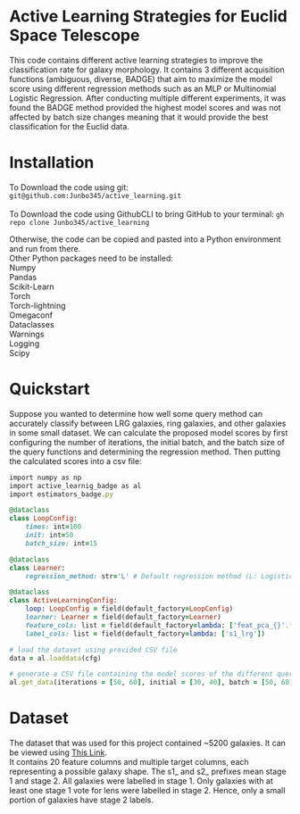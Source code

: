 # **Active Learning Strategies for Euclid Space Telescope**

This code contains different active learning strategies to improve the classification rate for galaxy morphology. It contains 3 different acquisition functions (ambiguous, diverse, BADGE) that aim to maximize the model score using different regression methods such as an MLP or Multinomial Logistic Regression. After conducting multiple different experiments, it was found the BADGE method provided the highest model scores and was not affected by batch size changes meaning that it would provide the best classification for the Euclid data. 

# Installation

To Download the code using git: ```git@github.com:Junbo345/active_learning.git``` <br/>
<br/>
To Download the code using GithubCLI to bring GitHub to your terminal: ```gh repo clone Junbo345/active_learning```
<br/>

Otherwise, the code can be copied and pasted into a Python environment and run from there. <br/>
Other Python packages need to be installed: <br/>
Numpy <br/>
Pandas <br/>
Scikit-Learn <br/>
Torch <br/>
Torch-lightning <br/>
Omegaconf <br/>
Dataclasses <br/>
Warnings <br/>
Logging <br/>
Scipy <br/>

# Quickstart

Suppose you wanted to determine how well some query method can accurately classify between LRG galaxies, ring galaxies, and other galaxies in some small dataset. We can calculate the proposed model scores by first configuring the number of iterations, the initial batch, and the batch size of the query functions and determining the regression method. Then putting the calculated scores into a csv file: <br/>

```ruby
import numpy as np
import active_learnig_badge as al
import estimators_badge.py

@dataclass
class LoopConfig:
    times: int=100
    init: int=50
    batch_size: int=15

@dataclass
class Learner:
    regression_method: str='L' # Default regression method (L: Logistic Regression, M: MLPClassifier)

@dataclass
class ActiveLearningConfig:
    loop: LoopConfig = field(default_factory=LoopConfig)
    learner: Learner = field(default_factory=Learner)
    feature_cols: list = field(default_factory=lambda: ['feat_pca_{}'.format(i) for i in range(20)])
    label_cols: list = field(default_factory=lambda: ['s1_lrg'])

# load the dataset using provided CSV file
data = al.loaddata(cfg)

# generate a CSV file containing the model scores of the different query methods
al.get_data(iterations = [50, 60], initial = [30, 40], batch = [50, 60], method = ["pytorch_N","pytorch_N"])
```
# Dataset

The dataset that was used for this project contained ~5200 galaxies. It can be viewed using [This Link](https://docs.google.com/spreadsheets/d/1wNmAqCF6vYWlkeholPEZQDJ1QFmoZ13O5fW1kR5rBoo/edit?gid=1126909556#gid=1126909556). 
<br/> It contains 20 feature columns and multiple target columns, each representing a possible galaxy shape. The s1_ and s2_ prefixes mean stage 1 and stage 2. All galaxies were labelled in stage 1. Only galaxies with at least one stage 1 vote for lens were labelled in stage 2. Hence, only a small portion of galaxies have stage 2 labels.







